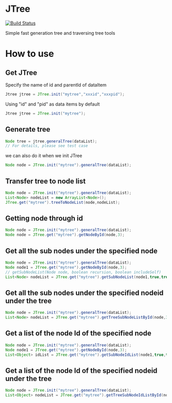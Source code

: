 # JTree

[![Build Status](https://travis-ci.org/xchendeveloper/JTree.svg?branch=master)](https://travis-ci.org/xchendeveloper/JTree)

Simple fast generation tree and traversing tree tools

# How to use

## Get JTree 
Specify the name of id and parentId of dataItem
```java
Jtree jtree = JTree.init("mytree","xxxid","xxxpid");
```
Using "id" and "pid" as data items by default
```java
Jtree jtree = JTree.init("mytree");
```

## Generate tree
```java
Node tree = jtree.generalTree(dataList);
// For details, please see test case
```
we can also do it when we init JTree
```java
Node node = JTree.init("mytree").generalTree(dataList);
```

## Transfer tree to node list
```java
Node node = JTree.init("mytree").generalTree(dataList);
List<Node> nodeList = new ArrayList<Node>();
JTree.get("mytree").treeToNodeList(node,nodeList);
```

## Getting node through id
```java
Node node = JTree.init("mytree").generalTree(dataList);
Node node = JTree.get("mytree").getNodeById(node,3);
```

## Get all the sub nodes under the specified node
```java
Node node = JTree.init("mytree").generalTree(dataList);
Node node1 = JTree.get("mytree").getNodeById(node,3);
// getSubNodeList(Node node, boolean recursion, boolean includeSelf)
List<Node> nodeList = JTree.get("mytree").getSubNodeList(node1,true,true); 

```

## Get all the sub nodes under the specified nodeid under the tree
```java
Node node = JTree.init("mytree").generalTree(dataList);
List<Node> nodeList = JTree.get("mytree").getTreeSubNodeListById(node,3,true,true);
```

## Get a list of the node Id of the specified node
```java
Node node = JTree.init("mytree").generalTree(dataList);
Node node1 = JTree.get("mytree").getNodeById(node,3);
List<Object> idList = JTree.get("mytree").getSubNodeIdList(node1,true,true);
```

## Get a list of the node Id of the specified nodeid under the tree
```java
Node node = JTree.init("mytree").generalTree(dataList);
List<Object> nodeList = JTree.get("mytree").getTreeSubNodeIdListById(node,3,true,true);
```




